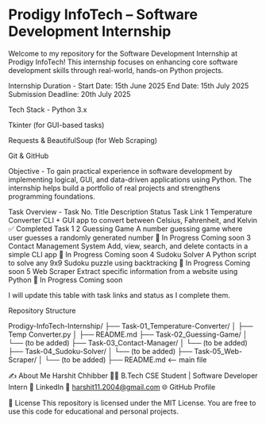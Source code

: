 # Prodigy InfoTech – Software Development Internship
Welcome to my repository for the Software Development Internship at Prodigy InfoTech!
This internship focuses on enhancing core software development skills through real-world, hands-on Python projects.

Internship Duration -
Start Date: 15th June 2025
End Date: 15th July 2025
Submission Deadline: 20th July 2025

Tech Stack -
Python 3.x

Tkinter (for GUI-based tasks)

Requests & BeautifulSoup (for Web Scraping)

Git & GitHub

Objective -
To gain practical experience in software development by implementing logical, GUI, and data-driven applications using Python. The internship helps build a portfolio of real projects and strengthens programming foundations.

Task Overview -
Task No.	Title	Description	Status	Task Link
1	Temperature Converter	CLI + GUI app to convert between Celsius, Fahrenheit, and Kelvin	✅ Completed	Task 1
2	Guessing Game	A number guessing game where user guesses a randomly generated number	🔄 In Progress	Coming soon
3	Contact Management System	Add, view, search, and delete contacts in a simple CLI app	🔄 In Progress	Coming soon
4	Sudoku Solver	A Python script to solve any 9x9 Sudoku puzzle using backtracking	🔄 In Progress	Coming soon
5	Web Scraper	Extract specific information from a website using Python	🔄 In Progress	Coming soon

I will update this table with task links and status as I complete them.

Repository Structure

Prodigy-InfoTech-Internship/
├── Task-01_Temperature-Converter/
│   ├── Temp Converter.py
│   ├── README.md
├── Task-02_Guessing-Game/
│   └── (to be added)
├── Task-03_Contact-Manager/
│   └── (to be added)
├── Task-04_Sudoku-Solver/
│   └── (to be added)
├── Task-05_Web-Scraper/
│   └── (to be added)
├── README.md  <-- main file

✍️ About Me
Harshit Chhibber
👨‍💻 B.Tech CSE Student | Software Developer Intern
🔗 LinkedIn
📧 harshit11.2004@gmail.com
🌐 GitHub Profile

📜 License
This repository is licensed under the MIT License. You are free to use this code for educational and personal projects.
